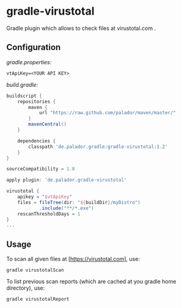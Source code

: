 # gradle-virustotal
Gradle plugin which allows to check files at virustotal.com .

## Configuration

*gradle.properties:*
```properties
vtApiKey=<YOUR API KEY>
```

*build.gradle:*
```groovy
buildscript {
    repositories {
        maven {
            url "https://raw.github.com/palador/maven/master/"
        }
        mavenCentral()
    }

    dependencies {
        classpath 'de.palador.gradle:gradle-virustotal:1.2'
    }
}

sourceCompatibility = 1.8

apply plugin: 'de.palador.gradle-virustotal'

virustotal {
    apikey = "$vtApiKey"
    files = fileTree(dir: "${buildDir}/myDistro")
            .include("**/*.exe")
    rescanThresholdDays = 1
}
...
```

## Usage

To scan all given files at [https://virustotal.com], use:

    gradle virustotalScan

To list previous scan reports (which are cached at you gradle home directory), use:

    gradle virustotalReport
